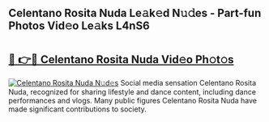 ## Celentano Rosita Nuda Le𝚊k𝚎d N𝚞𝚍es - Part-fun Photos Vid𝚎o Le𝚊ks L4nS6

# <h2><a href="http://fbfhq4s.evod.top/?m=Celentano+Rosita+Nuda">🔗 👉🔴 Celentano Rosita Nuda Vid𝚎o Ph𝚘t𝚘s</a></h2>

[![Celentano Rosita Nuda N𝚞d𝚎s](https://i.imgur.com/8V9OHl7.gif)](http://fbfhq4s.evod.top/?m=Celentano+Rosita+Nuda)
Social media sensation Celentano Rosita Nuda, recognized for sharing lifestyle and dance content, including dance performances and vlogs. Many public figures Celentano Rosita Nuda have made significant contributions to society. 
